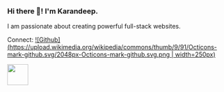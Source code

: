 ### Hi there 👋! I'm Karandeep.

I am passionate about creating powerful full-stack websites.

Connect:
[![Github](https://upload.wikimedia.org/wikipedia/commons/thumb/9/91/Octicons-mark-github.svg/2048px-Octicons-mark-github.svg.png | width=250px)](https://github.com/jinnie96)

<a href="https://github.com/jinnie96"><img src="https://upload.wikimedia.org/wikipedia/commons/thumb/9/91/Octicons-mark-github.svg/2048px-Octicons-mark-github.svg.png" width="48"></a>
<!--
**jinnie96/jinnie96** is a ✨ _special_ ✨ repository because its `README.md` (this file) appears on your GitHub profile.

Here are some ideas to get you started:

- 🔭 I’m currently working on ...
- 🌱 I’m currently learning ...
- 👯 I’m looking to collaborate on ...
- 🤔 I’m looking for help with ...
- 💬 Ask me about ...
- 📫 How to reach me: ...
- 😄 Pronouns: ...
- ⚡ Fun fact: ...
-->
